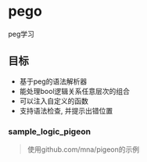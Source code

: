 # pego
peg学习

## 目标
- 基于peg的语法解析器
- 能处理bool逻辑关系任意层次的组合
- 可以注入自定义的函数
- 支持语法检查, 并提示出错位置

### sample_logic_pigeon
> 使用github.com/mna/pigeon的示例